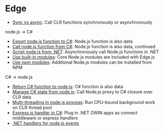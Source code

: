 # Edge

- [Sync vs async](http://tjanczuk.github.io/edge/#/27): Call CLR functions synchronously or asynchronously

node.js -> C#
- [Export node.js function to C#](http://tjanczuk.github.io/edge/#/31): Node.js function is also data
- [Call node.js function from C#](http://tjanczuk.github.io/edge/#/32): Node.js function is also data, continued
- [Script node.js from .NET](http://tjanczuk.github.io/edge/#/48): Asynchronously call Node.js functions in .NET
- [Use built-in modules](http://tjanczuk.github.io/edge/#/51): Core Node.js modules are included with Edge.js 
- [Use npm modules](http://tjanczuk.github.io/edge/#/52): Additional Node.js modules can be installed from NPM

C# -> node.js
- [Return C# function to node.js](http://tjanczuk.github.io/edge/#/33): C# function is also data
- [Manage C# state from node.js](http://tjanczuk.github.io/edge/#/34): Call Node.js proxy to C# closure over CLR data
- [Multi-threading in node.js process](http://tjanczuk.github.io/edge/#/39): Run CPU-bound background work on CLR thread pool
- [Express.js handler in C#](http://tjanczuk.github.io/edge/#/43): Plug in .NET OWIN apps as connect middleware or express handlers
- [.NET handlers for node.js events](http://tjanczuk.github.io/edge/#/55)